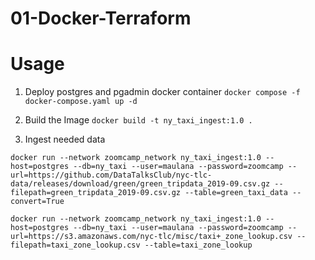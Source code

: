 # 01-Docker-Terraform

# Usage
1. Deploy postgres and pgadmin docker container
```docker compose -f  docker-compose.yaml up -d```

2. Build the Image
```docker build -t ny_taxi_ingest:1.0 .```

3. Ingest needed data
```
docker run --network zoomcamp_network ny_taxi_ingest:1.0 --host=postgres --db=ny_taxi --user=maulana --password=zoomcamp --url=https://github.com/DataTalksClub/nyc-tlc-data/releases/download/green/green_tripdata_2019-09.csv.gz --filepath=green_tripdata_2019-09.csv.gz --table=green_taxi_data --convert=True

docker run --network zoomcamp_network ny_taxi_ingest:1.0 --host=postgres --db=ny_taxi --user=maulana --password=zoomcamp --url=https://s3.amazonaws.com/nyc-tlc/misc/taxi+_zone_lookup.csv --filepath=taxi_zone_lookup.csv --table=taxi_zone_lookup
```
